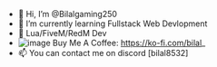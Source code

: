 - 👋 Hi, I’m @Bilalgaming250
- 🌱 I’m currently learning Fullstack Web Devlopment
- 🌱 Lua/FiveM/RedM Dev
- ![image](https://github.com/Bilalgaming250/Bilalgaming250/assets/76534698/e2780493-863d-4e27-aae5-684e0d4e793b) Buy Me A Coffee: https://ko-fi.com/bilal_
- 📫 You can contact me on discord [bilal8532]

<!---
Bilalgaming250/Bilalgaming250 is a ✨ special ✨ repository because its `README.md` (this file) appears on your GitHub profile.
You can click the Preview link to take a look at your changes.
--->
